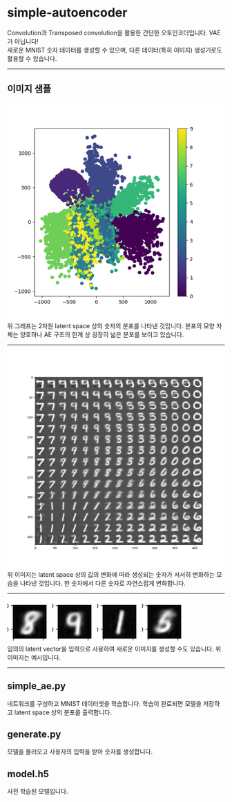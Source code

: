 # simple-autoencoder

Convolution과 Transposed convolution을 활용한 간단한 오토인코더입니다. VAE가 아닙니다!  
새로운 MNIST 숫자 데이터를 생성할 수 있으며, 다른 데이터(특히 이미지) 생성기로도 활용할 수 있습니다.
- - -
## 이미지 샘플
![img_latent_space](latent_space.png)
<br>
위 그래프는 2차원 latent space 상의 숫자의 분포를 나타낸 것입니다. 분포의 모양 자체는 양호하나 AE 구조의 한계 상 굉장히 넓은 분포를 보이고 있습니다.

---

<img src="https://github.com/moon44432/simple-autoencoder/blob/master/generated.png" width="512">
<br>
위 이미지는 latent space 상의 값의 변화에 따라 생성되는 숫자가 서서히 변화하는 모습을 나타낸 것입니다. 한 숫자에서 다른 숫자로 자연스럽게 변화합니다.

---

![sample_1](generated_x_-100_y_100.png)
![sample_2](generated_x_-250_y_-250.png)
![sample_3](generated_x_-500_y_500.png)
![sample_4](generated_x_125_y_125.png)
<br>
임의의 latent vector을 입력으로 사용하여 새로운 이미지를 생성할 수도 있습니다. 위 이미지는 예시입니다.

---

## simple_ae.py
네트워크를 구성하고 MNIST 데이터셋을 학습합니다. 학습이 완료되면 모델을 저장하고 latent space 상의 분포를 출력합니다.

## generate.py
모델을 불러오고 사용자의 입력을 받아 숫자를 생성합니다.

## model.h5
사전 학습된 모델입니다.
